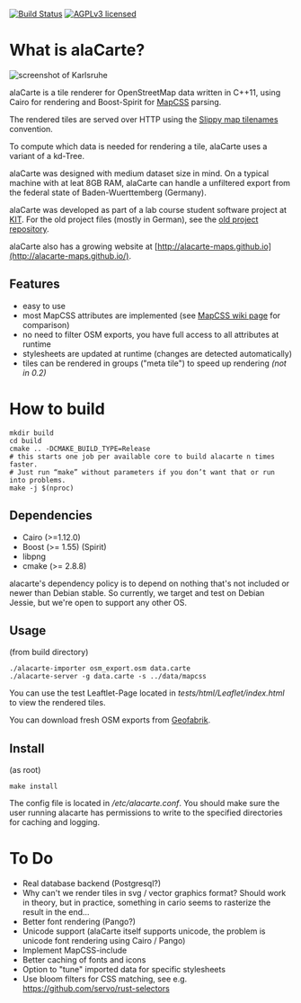 [![Build Status](https://travis-ci.org/alacarte-maps/alacarte.png?branch=master)](https://travis-ci.org/alacarte-maps/alacarte)
[![AGPLv3 licensed](https://img.shields.io/badge/license-AGPLv3-blue.svg)](./LICENSE)

# What is alaCarte? #

![screenshot of Karlsruhe](http://github.com/alacarte-maps/alacarte/raw/master/screenshot.png "Karlsruhe")

alaCarte is a tile renderer for OpenStreetMap data written in C++11, using Cairo for
rendering and Boost-Spirit for [MapCSS](http://wiki.openstreetmap.org/wiki/MapCSS) parsing.

The rendered tiles are served over HTTP using the [Slippy map tilenames](http://wiki.openstreetmap.org/wiki/Slippy_map_tilenames) convention.

To compute which data is needed for rendering a tile, alaCarte uses a variant of
a kd-Tree.

alaCarte was designed with medium dataset size in mind. On a typical machine with
at leat 8GB RAM, alaCarte can handle a unfiltered export from the federal state
of Baden-Wuerttemberg (Germany).

alaCarte was developed as part of a lab course student software project at [KIT](http://algo2.iti.kit.edu).
For the old project files (mostly in German), see the [old project repository](https://bitbucket.org/TheMarex/alacarte).


alaCarte also has a growing website at [http://alacarte-maps.github.io](http://alacarte-maps.github.io/).

## Features ##

* easy to use
* most MapCSS attributes are implemented (see [MapCSS wiki page](http://wiki.openstreetmap.org/wiki/MapCSS/0.2#Vocabulary) for comparison)
* no need to filter OSM exports, you have full access to all attributes at runtime
* stylesheets are updated at runtime (changes are detected automatically)
* tiles can be rendered in groups ("meta tile") to speed up rendering _(not in 0.2)_

# How to build #

	mkdir build
	cd build
	cmake .. -DCMAKE_BUILD_TYPE=Release
	# this starts one job per available core to build alacarte n times faster.
	# Just run “make” without parameters if you don’t want that or run into problems.
	make -j $(nproc)

## Dependencies ##
* Cairo (>=1.12.0)
* Boost (>= 1.55) (Spirit)
* libpng
* cmake (>= 2.8.8)

alacarte's dependency policy is to depend on nothing that's not included or newer than Debian stable.
So currently, we target and test on Debian Jessie, but we're open to support any other OS.

## Usage ##

(from build directory)

	./alacarte-importer osm_export.osm data.carte
	./alacarte-server -g data.carte -s ../data/mapcss

You can use the test Leaftlet-Page located in *tests/html/Leaflet/index.html*
to view the rendered tiles.

You can download fresh OSM exports from [Geofabrik](http://download.geofabrik.de/).

## Install ##

(as root)

	make install

The config file is located in */etc/alacarte.conf*. You should make sure the user
running alacarte has permissions to write to the specified directories for caching
and logging.

# To Do #
* Real database backend (Postgresql?)
* Why can't we render tiles in svg / vector graphics format?
  Should work in theory, but in practice, something in cario seems to rasterize the result in the end…
* Better font rendering (Pango?)
* Unicode support (alaCarte itself supports unicode, the problem is unicode font rendering using Cairo / Pango)
* Implement MapCSS-include
* Better caching of fonts and icons
* Option to "tune" imported data for specific stylesheets
* Use bloom filters for CSS matching, see e.g. https://github.com/servo/rust-selectors
